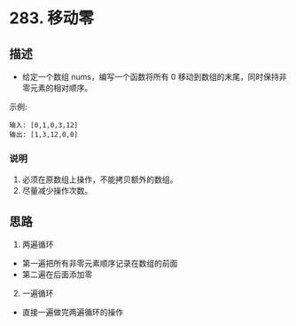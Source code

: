 # 283. 移动零

## 描述

- 给定一个数组 nums，编写一个函数将所有 0 移动到数组的末尾，同时保持非零元素的相对顺序。

示例:

```shell
输入: [0,1,0,3,12]
输出: [1,3,12,0,0]
```

### 说明

1. 必须在原数组上操作，不能拷贝额外的数组。
2. 尽量减少操作次数。

## 思路

1. 两遍循环

- 第一遍把所有非零元素顺序记录在数组的前面
- 第二遍在后面添加零

2. 一遍循环

- 直接一遍做完两遍循环的操作
